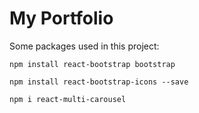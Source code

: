 # My Portfolio

Some packages used in this project:

``
npm install react-bootstrap bootstrap
``

``
npm install react-bootstrap-icons --save
``

``
npm i react-multi-carousel
``
